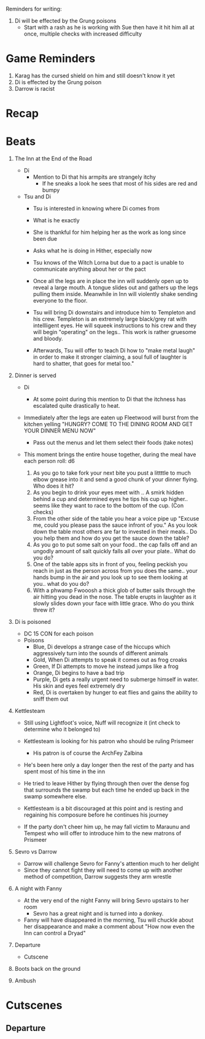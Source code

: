 Reminders for writing:
1. Di will be effected by the Grung poisons
    - Start with a rash as he is working with Sue then have it hit him all at once, multiple checks with increased difficulty

# Game Reminders
1. Karag has the cursed shield on him and still doesn't know it yet
2. Di is effected by the Grung poison
3. Darrow is racist

# Recap

# Beats
1. The Inn at the End of the Road
    - Di
        - Mention to Di that his armpits are strangely itchy
            - If he sneaks a look he sees that most of his sides are red and bumpy
    - Tsu and Di
        - Tsu is interested in knowing where Di comes from
        - What is he exactly
        - She is thankful for him helping her as the work as long since been due
        - Asks what he is doing in Hither, especially now

        - Tsu knows of the Witch Lorna but due to a pact is unable to communicate anything about her or the pact

        - Once all the legs are in place the inn will suddenly open up to reveal a large mouth. A tongue slides out and gathers up the legs pulling them inside. Meanwhile in Inn will violently shake sending everyone to the floor.

        - Tsu will bring Di downstairs and introduce him to Templeton and his crew. Templeton is an extremely large black/grey rat with intellligent eyes. He will squeek instructions to his crew and they will begin "operating" on the legs.. This work is rather gruesome and bloody.
        
        - Afterwards, Tsu will offer to teach Di how to "make metal laugh" in order to make it stronger claiming, a soul full of laughter is hard to shatter, that goes for metal too."
    
2. Dinner is served
    - Di
        - At some point during this mention to Di that the itchness has escalated quite drastically to heat.

    - Immediately after the legs are eaten up Fleetwood will burst from the kitchen yelling "HUNGRY? COME TO THE DINING ROOM AND GET YOUR DINNER MENU NOW"
        - Pass out the menus and let them select their foods (take notes)
    - This moment brings the entire house together, during the meal have each person roll: d6
        1. As you go to take fork your next bite you pust a littttle to much elbow grease into it and send a good chunk of your dinner flying. Who does it hit?
        2. As you begin to drink your eyes meet with <NAME>.. A smirk hidden behind a cup and determined eyes he tips his cup up higher.. seems like they want to race to the bottom of the cup. (Con checks)
        3. From the other side of the table you hear a voice pipe up "Excuse me, could you please pass the sauce infront of you." As you look down the table most others are far to invested in their meals.. Do you help them and how do you get the sauce down the table?
        4. As you go to put some salt on your food.. the cap falls off and an ungodly amount of salt quickly falls all over your plate.. What do you do?
        5. One of the table apps sits in front of you, feeling peckish you reach in just as the person across from you does the same.. your hands bump in the air and you look up to see them looking at you.. what do you do?
        6. With a phwamp Fwooosh a thick glob of butter sails through the air hitting you dead in the nose. The table erupts in laughter as it slowly slides down your face with little grace. Who do you think threw it?

3. Di is poisoned
    - DC 15 CON for each poison
    - Poisons
        - Blue, Di develops a strange case of the hiccups which aggressively turn into the sounds of different animals
        - Gold, When Di attempts to speak it comes out as frog croaks
        - Green, If Di attempts to move he instead jumps like a frog
        - Orange, Di begins to have a bad trip
        - Purple, Di gets a really urgent need to submerge himself in water. His skin and eyes feel extremely dry
        - Red, Di is overtaken by hunger to eat flies and gains the ability to sniff them out

4. Kettlesteam
    - Still using Lightfoot's voice, Nuff will recognize it (int check to determine who it belonged to)
    - Kettlesteam is looking for his patron who should be ruling Prismeer
        - His patron is of course the ArchFey Zalbina
    - He's been here only a day longer then the rest of the party and has spent most of his time in the inn
    - He tried to leave Hither by flying through then over the dense fog that surrounds the swamp but each time he ended up back in the swamp somewhere else.
    - Kettlesteam is a bit discouraged at this point and is resting and regaining his composure before he continues his journey
    
    - If the party don't cheer him up, he may fall victim to Maraunu and Tempest who will offer to introduce him to the new matrons of Prismeer

4. Sevro vs Darrow
    - Darrow will challenge Sevro for Fanny's attention much to her delight
    - Since they cannot fight they will need to come up with another method of competition, Darrow suggests they arm wrestle

5. A night with Fanny
    - At the very end of the night Fanny will bring Sevro upstairs to her room
        - Sevro has a great night and is turned into a donkey.
    - Fanny will have disappeared in the morning, Tsu will chuckle about her disappearance and make a comment about "How now even the Inn can control a Dryad" 

6. Departure
    - Cutscene

7. Boots back on the ground

8. Ambush


# Cutscenes
## Departure

